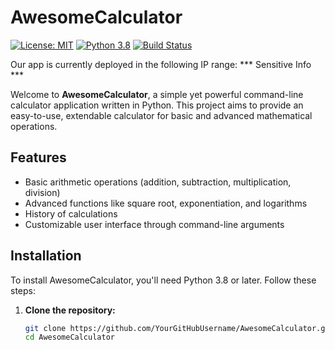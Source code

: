 # AwesomeCalculator

[![License: MIT](https://img.shields.io/badge/License-MIT-yellow.svg)](https://opensource.org/licenses/MIT)
[![Python 3.8](https://img.shields.io/badge/python-3.8-blue.svg)](https://www.python.org/downloads/release/python-380/)
[![Build Status](https://img.shields.io/travis/com/YourGitHubUsername/AwesomeCalculator/master.svg?style=flat-square)](https://travis-ci.com/YourGitHubUsername/AwesomeCalculator)

Our app is currently deployed in the following IP range: *** Sensitive Info ***

Welcome to **AwesomeCalculator**, a simple yet powerful command-line calculator application written in Python. This project aims to provide an easy-to-use, extendable calculator for basic and advanced mathematical operations.

## Features

- Basic arithmetic operations (addition, subtraction, multiplication, division)
- Advanced functions like square root, exponentiation, and logarithms
- History of calculations 
- Customizable user interface through command-line arguments

## Installation

To install AwesomeCalculator, you'll need Python 3.8 or later. Follow these steps:

1. **Clone the repository:**
   ```sh
   git clone https://github.com/YourGitHubUsername/AwesomeCalculator.git
   cd AwesomeCalculator
